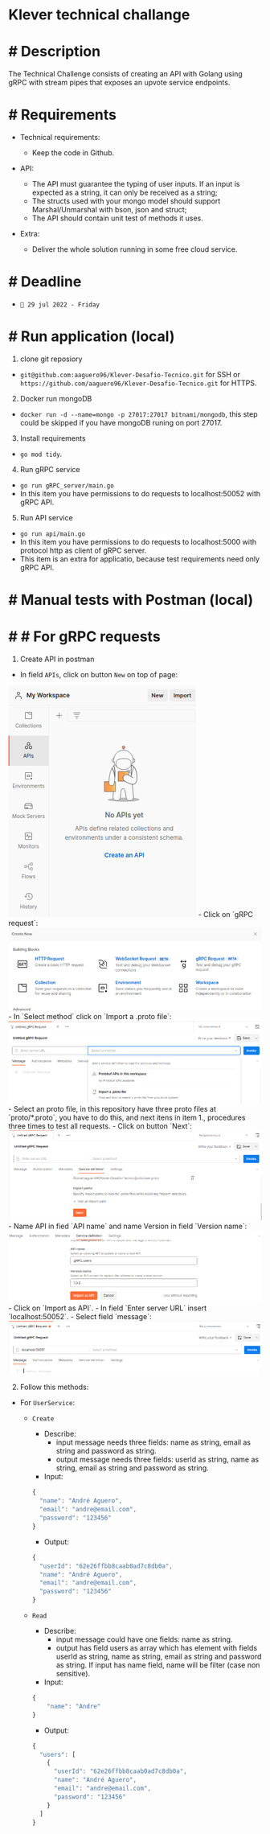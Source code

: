 # Klever technical challange

# # Description

The Technical Challenge consists of creating an API with Golang using gRPC with stream pipes that exposes an upvote service endpoints.

# # Requirements

- Technical requirements:
  - Keep the code in Github.

- API:
  - The API must guarantee the typing of user inputs. If an input is expected as a string, it can only be received as a string;
  - The structs used with your mongo model should support Marshal/Unmarshal with bson, json and struct;
  - The API should contain unit test of methods it uses.

- Extra:
  - Deliver the whole solution running in some free cloud service.

# # Deadline

- `📅 29 jul 2022 - Friday`

# # Run application (local)

1. clone git reposiory
- `git@github.com:aaguero96/Klever-Desafio-Tecnico.git` for SSH or `https://github.com/aaguero96/Klever-Desafio-Tecnico.git` for HTTPS.

2. Docker run mongoDB
- `docker run -d --name=mongo -p 27017:27017 bitnami/mongodb`, this step could be skipped if you have mongoDB runing on port 27017.

3. Install requirements
- `go mod tidy`.

4. Run gRPC service
- `go run gRPC_server/main.go`
- In this item you have permissions to do requests to localhost:50052 with gRPC API.

5. Run API service
- `go run api/main.go`
- In this item you have permissions to do requests to localhost:5000 with protocol http as client of gRPC server.
- This item is an extra for applicatio, because test requirements need only gRPC API.

# # Manual tests with Postman (local)

# # # For gRPC requests

1. Create API in postman
  - In field `APIs`, click on button `New` on top of page:
  <img src="https://github.com/aaguero96/Klever-Desafio-Tecnico/blob/main/images/gRPC_1.png?raw=true">
  - Click on `gRPC request`:
  <img src="https://github.com/aaguero96/Klever-Desafio-Tecnico/blob/main/images/gRPC_2.png?raw=true">
  - In `Select method` click on `Import a .proto file`:
  <img src="https://github.com/aaguero96/Klever-Desafio-Tecnico/blob/main/images/gRPC_3.png?raw=true">
  - Select an proto file, in this repository have three proto files at `proto/*.proto`, you have to do this, and next itens in item 1., procedures three times to test all requests.
  - Click on button `Next`:
  <img src="https://github.com/aaguero96/Klever-Desafio-Tecnico/blob/main/images/gRPC_4.png?raw=true">
  - Name API in fied `API name` and name Version in field `Version name`:
  <img src="https://github.com/aaguero96/Klever-Desafio-Tecnico/blob/main/images/gRPC_5.png?raw=true">
  - Click on `Import as API`.
  - In field `Enter server URL` insert `localhost:50052`.
  - Select field `message`:
  <img src="https://github.com/aaguero96/Klever-Desafio-Tecnico/blob/main/images/gRPC_6.png?raw=true">

2. Follow this methods:

  - For `UserService`:
    - `Create`
      - Describe:
        - input message needs three fields: name as string, email as string and password as string.
        - output message needs three fields: userId as string, name as string, email as string and password as string.
      - Input:
      ```javascript
      {
        "name": "André Aguero",
        "email": "andre@email.com",
        "password": "123456"
      }
      ```
      - Output:
      ```javascript
      {
        "userId": "62e26ffbb8caab0ad7c8db0a",
        "name": "André Aguero",
        "email": "andre@email.com",
        "password": "123456"
      }
      ```
      
    - `Read`
      - Describe:
        - input message could have one fields: name as string.
        - output has field users as array which has element with fields userId as string, name as string, email as string and password as string. If input has name field, name will be filter (case non sensitive).
      - Input:
      ```javascript
      {
          "name": "Andre"
      }
      ```
      - Output:
      ```javascript
      {
        "users": [
          {
            "userId": "62e26ffbb8caab0ad7c8db0a",
            "name": "André Aguero",
            "email": "andre@email.com",
            "password": "123456"
          }
        ]
      }
      ```